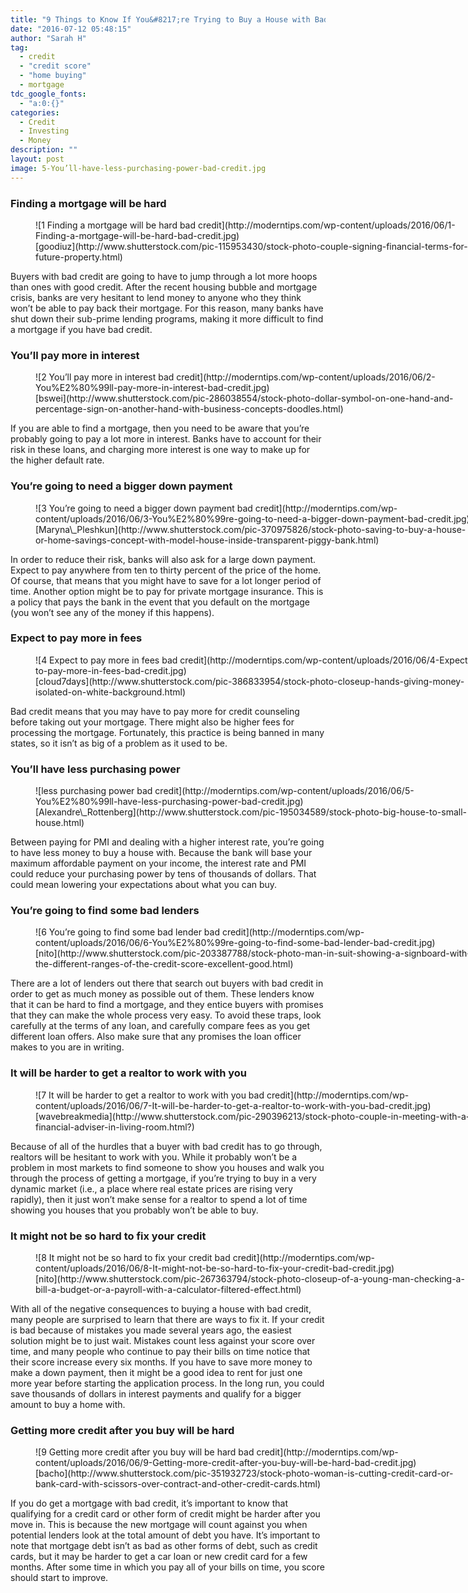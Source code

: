 ```yaml
---
title: "9 Things to Know If You&#8217;re Trying to Buy a House with Bad Credit"
date: "2016-07-12 05:48:15"
author: "Sarah H"
tag:
  - credit
  - "credit score"
  - "home buying"
  - mortgage
tdc_google_fonts:
  - "a:0:{}"
categories:
  - Credit
  - Investing
  - Money
description: ""
layout: post
image: 5-You’ll-have-less-purchasing-power-bad-credit.jpg
---
```


### Finding a mortgage will be hard

<figure aria-describedby="caption-attachment-3846" class="wp-caption alignnone" id="attachment_3846" style="width: 700px">![1 Finding a mortgage will be hard bad credit](http://moderntips.com/wp-content/uploads/2016/06/1-Finding-a-mortgage-will-be-hard-bad-credit.jpg)<figcaption class="wp-caption-text" id="caption-attachment-3846">[goodiuz](http://www.shutterstock.com/pic-115953430/stock-photo-couple-signing-financial-terms-for-future-property.html)</figcaption></figure>

Buyers with bad credit are going to have to jump through a lot more hoops than ones with good credit. After the recent housing bubble and mortgage crisis, banks are very hesitant to lend money to anyone who they think won’t be able to pay back their mortgage. For this reason, many banks have shut down their sub-prime lending programs, making it more difficult to find a mortgage if you have bad credit.

### You’ll pay more in interest

<figure aria-describedby="caption-attachment-3847" class="wp-caption alignnone" id="attachment_3847" style="width: 700px">![2 You’ll pay more in interest bad credit](http://moderntips.com/wp-content/uploads/2016/06/2-You%E2%80%99ll-pay-more-in-interest-bad-credit.jpg)<figcaption class="wp-caption-text" id="caption-attachment-3847">[bswei](http://www.shutterstock.com/pic-286038554/stock-photo-dollar-symbol-on-one-hand-and-percentage-sign-on-another-hand-with-business-concepts-doodles.html)</figcaption></figure>

If you are able to find a mortgage, then you need to be aware that you’re probably going to pay a lot more in interest. Banks have to account for their risk in these loans, and charging more interest is one way to make up for the higher default rate.

### You’re going to need a bigger down payment

<figure aria-describedby="caption-attachment-3848" class="wp-caption alignnone" id="attachment_3848" style="width: 700px">![3 You’re going to need a bigger down payment bad credit](http://moderntips.com/wp-content/uploads/2016/06/3-You%E2%80%99re-going-to-need-a-bigger-down-payment-bad-credit.jpg)<figcaption class="wp-caption-text" id="caption-attachment-3848">[Maryna\_Pleshkun](http://www.shutterstock.com/pic-370975826/stock-photo-saving-to-buy-a-house-or-home-savings-concept-with-model-house-inside-transparent-piggy-bank.html)  
</figcaption></figure>

In order to reduce their risk, banks will also ask for a large down payment. Expect to pay anywhere from ten to thirty percent of the price of the home. Of course, that means that you might have to save for a lot longer period of time. Another option might be to pay for private mortgage insurance. This is a policy that pays the bank in the event that you default on the mortgage (you won’t see any of the money if this happens).

### Expect to pay more in fees

<figure aria-describedby="caption-attachment-3849" class="wp-caption alignnone" id="attachment_3849" style="width: 700px">![4 Expect to pay more in fees bad credit](http://moderntips.com/wp-content/uploads/2016/06/4-Expect-to-pay-more-in-fees-bad-credit.jpg)<figcaption class="wp-caption-text" id="caption-attachment-3849">[cloud7days](http://www.shutterstock.com/pic-386833954/stock-photo-closeup-hands-giving-money-isolated-on-white-background.html)</figcaption></figure>

Bad credit means that you may have to pay more for credit counseling before taking out your mortgage. There might also be higher fees for processing the mortgage. Fortunately, this practice is being banned in many states, so it isn’t as big of a problem as it used to be.

### You’ll have less purchasing power

<figure aria-describedby="caption-attachment-3850" class="wp-caption alignnone" id="attachment_3850" style="width: 700px">![less purchasing power bad credit](http://moderntips.com/wp-content/uploads/2016/06/5-You%E2%80%99ll-have-less-purchasing-power-bad-credit.jpg)<figcaption class="wp-caption-text" id="caption-attachment-3850">[Alexandre\_Rottenberg](http://www.shutterstock.com/pic-195034589/stock-photo-big-house-to-small-house.html)</figcaption></figure>

Between paying for PMI and dealing with a higher interest rate, you’re going to have less money to buy a house with. Because the bank will base your maximum affordable payment on your income, the interest rate and PMI could reduce your purchasing power by tens of thousands of dollars. That could mean lowering your expectations about what you can buy.

### You’re going to find some bad lenders

<figure aria-describedby="caption-attachment-3851" class="wp-caption alignnone" id="attachment_3851" style="width: 700px">![6 You’re going to find some bad lender bad credit](http://moderntips.com/wp-content/uploads/2016/06/6-You%E2%80%99re-going-to-find-some-bad-lender-bad-credit.jpg)<figcaption class="wp-caption-text" id="caption-attachment-3851">[nito](http://www.shutterstock.com/pic-203387788/stock-photo-man-in-suit-showing-a-signboard-with-the-different-ranges-of-the-credit-score-excellent-good.html)  
</figcaption></figure>

There are a lot of lenders out there that search out buyers with bad credit in order to get as much money as possible out of them. These lenders know that it can be hard to find a mortgage, and they entice buyers with promises that they can make the whole process very easy. To avoid these traps, look carefully at the terms of any loan, and carefully compare fees as you get different loan offers. Also make sure that any promises the loan officer makes to you are in writing.

### It will be harder to get a realtor to work with you

<figure aria-describedby="caption-attachment-3852" class="wp-caption alignnone" id="attachment_3852" style="width: 700px">![7 It will be harder to get a realtor to work with you bad credit](http://moderntips.com/wp-content/uploads/2016/06/7-It-will-be-harder-to-get-a-realtor-to-work-with-you-bad-credit.jpg)<figcaption class="wp-caption-text" id="caption-attachment-3852">[wavebreakmedia](http://www.shutterstock.com/pic-290396213/stock-photo-couple-in-meeting-with-a-financial-adviser-in-living-room.html?)</figcaption></figure>

Because of all of the hurdles that a buyer with bad credit has to go through, realtors will be hesitant to work with you. While it probably won’t be a problem in most markets to find someone to show you houses and walk you through the process of getting a mortgage, if you’re trying to buy in a very dynamic market (i.e., a place where real estate prices are rising very rapidly), then it just won’t make sense for a realtor to spend a lot of time showing you houses that you probably won’t be able to buy.

### It might not be so hard to fix your credit

<figure aria-describedby="caption-attachment-3853" class="wp-caption alignnone" id="attachment_3853" style="width: 700px">![8 It might not be so hard to fix your credit bad credit](http://moderntips.com/wp-content/uploads/2016/06/8-It-might-not-be-so-hard-to-fix-your-credit-bad-credit.jpg)<figcaption class="wp-caption-text" id="caption-attachment-3853">[nito](http://www.shutterstock.com/pic-267363794/stock-photo-closeup-of-a-young-man-checking-a-bill-a-budget-or-a-payroll-with-a-calculator-filtered-effect.html)</figcaption></figure>

With all of the negative consequences to buying a house with bad credit, many people are surprised to learn that there are ways to fix it. If your credit is bad because of mistakes you made several years ago, the easiest solution might be to just wait. Mistakes count less against your score over time, and many people who continue to pay their bills on time notice that their score increase every six months. If you have to save more money to make a down payment, then it might be a good idea to rent for just one more year before starting the application process. In the long run, you could save thousands of dollars in interest payments and qualify for a bigger amount to buy a home with.

### Getting more credit after you buy will be hard

<figure aria-describedby="caption-attachment-3854" class="wp-caption alignnone" id="attachment_3854" style="width: 700px">![9 Getting more credit after you buy will be hard bad credit](http://moderntips.com/wp-content/uploads/2016/06/9-Getting-more-credit-after-you-buy-will-be-hard-bad-credit.jpg)<figcaption class="wp-caption-text" id="caption-attachment-3854">[bacho](http://www.shutterstock.com/pic-351932723/stock-photo-woman-is-cutting-credit-card-or-bank-card-with-scissors-over-contract-and-other-credit-cards.html)</figcaption></figure>

If you do get a mortgage with bad credit, it’s important to know that qualifying for a credit card or other form of credit might be harder after you move in. This is because the new mortgage will count against you when potential lenders look at the total amount of debt you have. It’s important to note that mortgage debt isn’t as bad as other forms of debt, such as credit cards, but it may be harder to get a car loan or new credit card for a few months. After some time in which you pay all of your bills on time, you score should start to improve.

